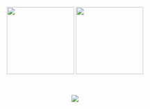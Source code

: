 <p align="center">
  <!-- 일반 활동·커밋·PR 수 등 -->
  <img height="155" src="https://github-readme-stats.vercel.app/api?username=JellytoCodes&show_icons=true&theme=tokyonight&hide=issues&count_private=true" />
  <!-- 언어 사용 비율 -->
  <img height="155" src="https://github-readme-stats.vercel.app/api/top-langs/?username=JellytoCodes&layout=compact&langs_count=8&theme=tokyonight" />
  <!-- 연속 기여(스트릭) -->
</p>

<br>

<p align="center">
  <!-- 트로피: 스타·포크 등 종합 메달 -->
  <img src="https://github-profile-trophy.vercel.app/?username=JellytoCodes&theme=tokyonight&row=1&margin-w=10&no-frame=true" />
</p>
